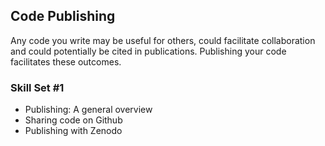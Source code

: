 Code Publishing
---------------

Any code you write may be useful for others, could facilitate collaboration and could potentially be cited in publications. Publishing your code facilitates these outcomes.

### Skill Set #1
* Publishing: A general overview
* Sharing code on Github
* Publishing with Zenodo
